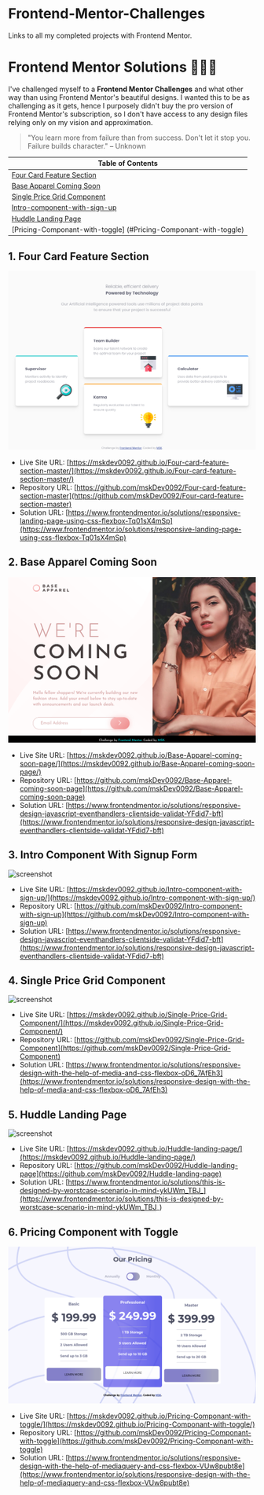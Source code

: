 # Frontend-Mentor-Challenges
Links to all my completed projects with Frontend Mentor.

# Frontend Mentor Solutions 👨🏻‍💻

I've challenged myself to a **Frontend Mentor Challenges** and what other way than using Frontend Mentor's beautiful designs. I wanted this to be as challenging as it gets, hence I purposely didn't buy the pro version of Frontend Mentor's subscription, so I don't have access to any design files relying only on my vision and approximation.

> "You learn more from failure than from success. Don't let it stop you. Failure builds character." – Unknown

| Table of Contents |
| --- |
| [Four Card Feature Section](#four-card-feature-section) |
| [Base Apparel Coming Soon](#base-apparel-coming-soon) |
| [Single Price Grid Component](#single-price-grid-component) |
| [Intro-component-with-sign-up](#Intro-component-with-sign-up) |
| [Huddle Landing Page](#huddle-landing-page) |
| [Pricing-Componant-with-toggle] (#Pricing-Componant-with-toggle) |

## 1. Four Card Feature Section

![screenshot](https://github.com/mskDev0092/Four-card-feature-section-master/blob/main/Frontend%20Mentor%20Four%20card%20feature%20section.png)

- Live Site URL: [https://mskdev0092.github.io/Four-card-feature-section-master/](https://mskdev0092.github.io/Four-card-feature-section-master/)
- Repository URL: [https://github.com/mskDev0092/Four-card-feature-section-master](https://github.com/mskDev0092/Four-card-feature-section-master)
- Solution URL: [https://www.frontendmentor.io/solutions/responsive-landing-page-using-css-flexbox-Tq01sX4mSp](https://www.frontendmentor.io/solutions/responsive-landing-page-using-css-flexbox-Tq01sX4mSp)

## 2. Base Apparel Coming Soon

![screenshot](https://github.com/mskDev0092/Base-Apparel-coming-soon-page/blob/main/Screenshot%202022-11-16%20at%2000-31-11%20Frontend%20Mentor%20Base%20Apparel%20coming%20soon%20page.png)

- Live Site URL: [https://mskdev0092.github.io/Base-Apparel-coming-soon-page/](https://mskdev0092.github.io/Base-Apparel-coming-soon-page/)
- Repository URL: [https://github.com/mskDev0092/Base-Apparel-coming-soon-page](https://github.com/mskDev0092/Base-Apparel-coming-soon-page)
- Solution URL: [https://www.frontendmentor.io/solutions/responsive-design-javascript-eventhandlers-clientside-validat-YFdid7-bft](https://www.frontendmentor.io/solutions/responsive-design-javascript-eventhandlers-clientside-validat-YFdid7-bft)

## 3. Intro Component With Signup Form

![screenshot](https://github.com/mskDev0092/Intro-component-with-sign-up/blob/main/Screenshot%202022-11-20%20at%2001-54-54%20Frontend%20Mentor%20Intro%20component%20with%20sign%20up.png)

- Live Site URL: [https://mskdev0092.github.io/Intro-component-with-sign-up/](https://mskdev0092.github.io/Intro-component-with-sign-up/)
- Repository URL: [https://github.com/mskDev0092/Intro-component-with-sign-up](https://github.com/mskDev0092/Intro-component-with-sign-up)
- Solution URL: [https://www.frontendmentor.io/solutions/responsive-design-javascript-eventhandlers-clientside-validat-YFdid7-bft](https://www.frontendmentor.io/solutions/responsive-design-javascript-eventhandlers-clientside-validat-YFdid7-bft)

## 4. Single Price Grid Component

![screenshot](https://github.com/mskDev0092/Single-Price-Grid-Component/blob/main/Screenshot%202022-11-12%20at%2020-33-57%20Frontend%20Mentor%20Single%20Price%20Grid%20Component.png)

- Live Site URL: [https://mskdev0092.github.io/Single-Price-Grid-Component/](https://mskdev0092.github.io/Single-Price-Grid-Component/)
- Repository URL: [https://github.com/mskDev0092/Single-Price-Grid-Component](https://github.com/mskDev0092/Single-Price-Grid-Component)
- Solution URL: [https://www.frontendmentor.io/solutions/responsive-design-with-the-help-of-media-and-css-flexbox-oD6_7AfEh3](https://www.frontendmentor.io/solutions/responsive-design-with-the-help-of-media-and-css-flexbox-oD6_7AfEh3)

## 5. Huddle Landing Page

![screenshot](https://github.com/mskDev0092/Huddle-landing-page/blob/main/Screenshot%202022-11-11%20at%2022-17-00%20Frontend%20Mentor%20Huddle%20landing%20page%20with%20single%20introductory%20div.png)

- Live Site URL: [https://mskdev0092.github.io/Huddle-landing-page/](https://mskdev0092.github.io/Huddle-landing-page/)
- Repository URL: [https://github.com/mskDev0092/Huddle-landing-page](https://github.com/mskDev0092/Huddle-landing-page)
- Solution URL: [https://www.frontendmentor.io/solutions/this-is-designed-by-worstcase-scenario-in-mind-ykUWm_TBJ_](https://www.frontendmentor.io/solutions/this-is-designed-by-worstcase-scenario-in-mind-ykUWm_TBJ_)

## 6. Pricing Component with Toggle

![screenshot](https://github.com/mskDev0092/Pricing-Componant-with-toggle/blob/main/Screenshot%202022-11-15%20at%2001-27-46%20Frontend%20Mentor.png)

- Live Site URL: [https://mskdev0092.github.io/Pricing-Componant-with-toggle/](https://mskdev0092.github.io/Pricing-Componant-with-toggle/)
- Repository URL: [https://github.com/mskDev0092/Pricing-Componant-with-toggle](https://github.com/mskDev0092/Pricing-Componant-with-toggle)
- Solution URL: [https://www.frontendmentor.io/solutions/responsive-design-with-the-help-of-mediaquery-and-css-flexbox-VUw8pubt8e](https://www.frontendmentor.io/solutions/responsive-design-with-the-help-of-mediaquery-and-css-flexbox-VUw8pubt8e)














